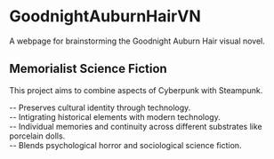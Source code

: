 # GoodnightAuburnHairVN
A webpage for brainstorming the Goodnight Auburn Hair visual novel.

## Memorialist Science Fiction
This project aims to combine aspects of Cyberpunk with Steampunk.

-- Preserves cultural identity through technology.<br />
-- Intigrating historical elements with modern technology.<br />
-- Individual memories and continuity across different substrates like porcelain dolls.<br />
-- Blends psychological horror and sociological science fiction.
